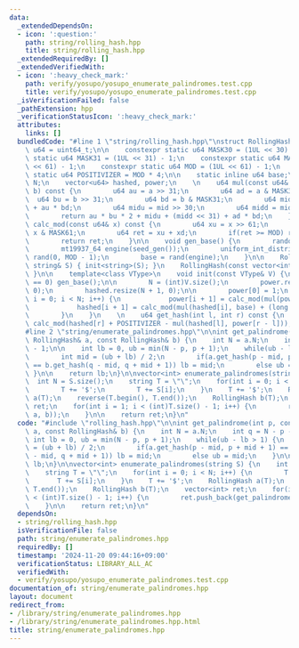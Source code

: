 ```yaml
---
data:
  _extendedDependsOn:
  - icon: ':question:'
    path: string/rolling_hash.hpp
    title: string/rolling_hash.hpp
  _extendedRequiredBy: []
  _extendedVerifiedWith:
  - icon: ':heavy_check_mark:'
    path: verify/yosupo/yosupo_enumerate_palindromes.test.cpp
    title: verify/yosupo/yosupo_enumerate_palindromes.test.cpp
  _isVerificationFailed: false
  _pathExtension: hpp
  _verificationStatusIcon: ':heavy_check_mark:'
  attributes:
    links: []
  bundledCode: "#line 1 \"string/rolling_hash.hpp\"\nstruct RollingHash{\n    using\
    \ u64 = uint64_t;\n\n    constexpr static u64 MASK30 = (1UL << 30) - 1;\n    constexpr\
    \ static u64 MASK31 = (1UL << 31) - 1;\n    constexpr static u64 MASK61 = (1UL\
    \ << 61) - 1;\n    constexpr static u64 MOD = (1UL << 61) - 1;\n    constexpr\
    \ static u64 POSITIVIZER = MOD * 4;\n\n    static inline u64 base;\n\n    int\
    \ N;\n    vector<u64> hashed, power;\n    \n    u64 mul(const u64& a, const u64&\
    \ b) const {\n        u64 au = a >> 31;\n        u64 ad = a & MASK31;\n      \
    \  u64 bu = b >> 31;\n        u64 bd = b & MASK31;\n        u64 mid = ad * bu\
    \ + au * bd;\n        u64 midu = mid >> 30;\n        u64 midd = mid & MASK30;\n\
    \        return au * bu * 2 + midu + (midd << 31) + ad * bd;\n    }\n\n    u64\
    \ calc_mod(const u64& x) const {\n        u64 xu = x >> 61;\n        u64 xd =\
    \ x & MASK61;\n        u64 ret = xu + xd;\n        if(ret >= MOD) ret -= MOD;\n\
    \        return ret;\n    }\n\n    void gen_base() {\n        random_device seed_gen;\n\
    \        mt19937_64 engine(seed_gen());\n        uniform_int_distribution<u64>\
    \ rand(0, MOD - 1);\n        base = rand(engine);\n    }\n\n    RollingHash(const\
    \ string& S) { init<string>(S); }\n    RollingHash(const vector<int>& V) { init<vector<int>>(V);\
    \ }\n\n    template<class VType>\n    void init(const VType& V) {\n        if(base\
    \ == 0) gen_base();\n\n        N = (int)V.size();\n        power.resize(N + 1,\
    \ 0);\n        hashed.resize(N + 1, 0);\n\n        power[0] = 1;\n        for(int\
    \ i = 0; i < N; i++) {\n            power[i + 1] = calc_mod(mul(power[i], base));\n\
    \            hashed[i + 1] = calc_mod(mul(hashed[i], base) + (long long)V[i]);\n\
    \        }\n    }\n    \n    u64 get_hash(int l, int r) const {\n        return\
    \ calc_mod(hashed[r] + POSITIVIZER - mul(hashed[l], power[r - l]));\n    }\n};\n\
    #line 2 \"string/enumerate_palindromes.hpp\"\n\nint get_palindrome(int p, const\
    \ RollingHash& a, const RollingHash& b) {\n    int N = a.N;\n    int q = N - p\
    \ - 1;\n\n    int lb = 0, ub = min(N - p, p + 1);\n    while(ub - lb > 1) {\n\
    \        int mid = (ub + lb) / 2;\n        if(a.get_hash(p - mid, p + mid + 1)\
    \ == b.get_hash(q - mid, q + mid + 1)) lb = mid;\n        else ub = mid;\n   \
    \ }\n\n    return lb;\n}\n\nvector<int> enumerate_palindromes(string S) {\n  \
    \  int N = S.size();\n    string T = \"\";\n    for(int i = 0; i < N; i++) {\n\
    \        T += '$';\n        T += S[i];\n    }\n    T += '$';\n    RollingHash\
    \ a(T);\n    reverse(T.begin(), T.end());\n    RollingHash b(T);\n    vector<int>\
    \ ret;\n    for(int i = 1; i < (int)T.size() - 1; i++) {\n        ret.push_back(get_palindrome(i,\
    \ a, b));\n    }\n\n    return ret;\n}\n"
  code: "#include \"rolling_hash.hpp\"\n\nint get_palindrome(int p, const RollingHash&\
    \ a, const RollingHash& b) {\n    int N = a.N;\n    int q = N - p - 1;\n\n   \
    \ int lb = 0, ub = min(N - p, p + 1);\n    while(ub - lb > 1) {\n        int mid\
    \ = (ub + lb) / 2;\n        if(a.get_hash(p - mid, p + mid + 1) == b.get_hash(q\
    \ - mid, q + mid + 1)) lb = mid;\n        else ub = mid;\n    }\n\n    return\
    \ lb;\n}\n\nvector<int> enumerate_palindromes(string S) {\n    int N = S.size();\n\
    \    string T = \"\";\n    for(int i = 0; i < N; i++) {\n        T += '$';\n \
    \       T += S[i];\n    }\n    T += '$';\n    RollingHash a(T);\n    reverse(T.begin(),\
    \ T.end());\n    RollingHash b(T);\n    vector<int> ret;\n    for(int i = 1; i\
    \ < (int)T.size() - 1; i++) {\n        ret.push_back(get_palindrome(i, a, b));\n\
    \    }\n\n    return ret;\n}\n"
  dependsOn:
  - string/rolling_hash.hpp
  isVerificationFile: false
  path: string/enumerate_palindromes.hpp
  requiredBy: []
  timestamp: '2024-11-20 09:44:16+09:00'
  verificationStatus: LIBRARY_ALL_AC
  verifiedWith:
  - verify/yosupo/yosupo_enumerate_palindromes.test.cpp
documentation_of: string/enumerate_palindromes.hpp
layout: document
redirect_from:
- /library/string/enumerate_palindromes.hpp
- /library/string/enumerate_palindromes.hpp.html
title: string/enumerate_palindromes.hpp
---
```

